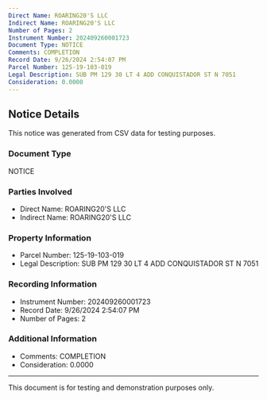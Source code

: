 ```yaml
---
Direct Name: ROARING20'S LLC
Indirect Name: ROARING20'S LLC
Number of Pages: 2
Instrument Number: 202409260001723
Document Type: NOTICE
Comments: COMPLETION
Record Date: 9/26/2024 2:54:07 PM
Parcel Number: 125-19-103-019
Legal Description: SUB PM 129 30 LT 4 ADD CONQUISTADOR ST N 7051
Consideration: 0.0000
---
```


## Notice Details

This notice was generated from CSV data for testing purposes.

### Document Type
NOTICE

### Parties Involved
- Direct Name: ROARING20'S LLC
- Indirect Name: ROARING20'S LLC

### Property Information
- Parcel Number: 125-19-103-019
- Legal Description: SUB PM 129 30 LT 4 ADD CONQUISTADOR ST N 7051

### Recording Information
- Instrument Number: 202409260001723
- Record Date: 9/26/2024 2:54:07 PM
- Number of Pages: 2

### Additional Information
- Comments: COMPLETION
- Consideration: 0.0000

---

This document is for testing and demonstration purposes only.
